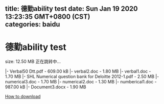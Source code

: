 
title: 德勤ability test
date: Sun Jan 19 2020 13:23:35 GMT+0800 (CST)    
categories: baidu
---

# 德勤ability test
size: 12.50 MB
 正在跳转中...
 
|- Verbal50 Dtt.pdf - 609.00 kB
|- verbal2.doc - 1.80 MB
|- verbal1.doc - 1.70 MB
|- SHL Numerical question bank for Deloitte 2012-1.pdf - 2.50 MB
|- numerical3.doc - 1.70 MB
|- numerical2.doc - 1.30 MB
|- numberical1.doc - 987.00 kB
|- Document3.docx - 1.90 MB

[How to download](https://bpcam.bemobtrk.com/go/2ceec3aa-1ca2-46d6-b9ff-aaa5c184517c?jno=306)